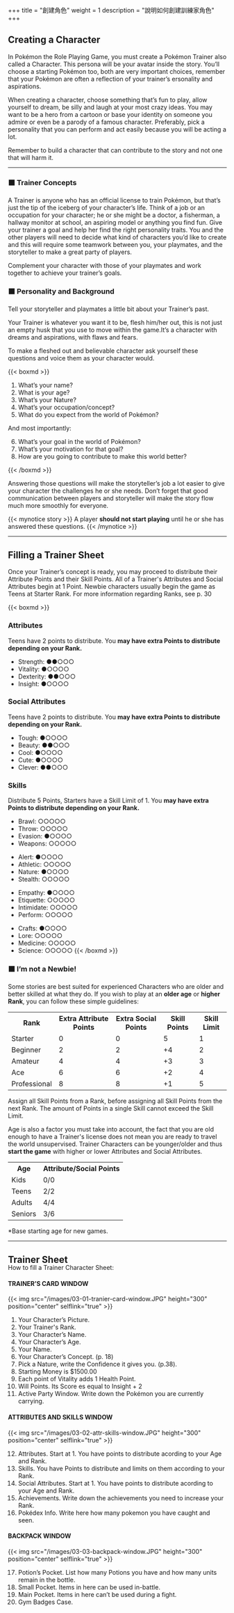 +++
title = "創建角色"
weight = 1
description = "說明如何創建訓練家角色"
+++

## Creating a Character
In Pokémon the Role Playing Game, you must create a  Pokémon Trainer also called a Character. 
This persona will be your avatar inside the story.
You’ll  choose  a  starting  Pokémon  too,  both  are  very important  choices,  remember  that  your  Pokémon  are  often  a  reflection  of  your  trainer’s  ersonality  and  aspirations.

When creating a character, choose something that’s fun to play, allow yourself to dream, be silly and laugh at your most crazy ideas. 
You may want to be a hero from a cartoon or base your identity on someone you admire or even be a parody of a famous character.
Preferably, pick a personality that you can perform and act easily because you will be acting a lot.
 
Remember to build a character that can contribute to the story and not one that will harm it.

---

### ⬛ Trainer Concepts
A Trainer is anyone who has an official license to train Pokémon, but that’s just the tip of the iceberg of your character’s life. Think of a job or an occupation for your character; he or she might be a doctor, a fisherman, a hallway monitor at school, an aspiring model or anything you find fun. Give your trainer a goal and help her find the right personality traits.
You  and  the  other  players  will  need  to  decide  what kind  of  characters  you’d  like  to  create  and  this  will  require some teamwork between you, your playmates, and the storyteller to make a great party of players.

Complement  your  character  with  those  of  your  playmates and work together to achieve your trainer’s goals. 


### ⬛ Personality and Background
Tell your storyteller and playmates a little bit about your Trainer’s past. 
 
Your Trainer is whatever you want it to be, flesh him/her out, this is not just an empty husk that you use to move within the game.It’s a character with dreams and aspirations, with flaws and fears. 

To make a fleshed out and believable character ask yourself  these  questions  and  voice  them  as  your character would.

{{< boxmd >}}
1. What’s your name? 
2. What is your age? 
3. What’s your Nature? 
4. What’s your occupation/concept? 
5. What do you expect from the world of Pokémon? 

And most importantly: 

6. What’s your goal in the world of Pokémon?
7. What’s your motivation for that goal?
8. How are you going to contribute to make this world better?

{{< /boxmd >}}

Answering  those  questions  will  make  the  storyteller’s job  a  lot  easier  to  give  your  character  the  challenges he or she needs. Don’t forget that good communication  between players and storyteller will make the story flow much more smoothly for everyone.

{{< mynotice story >}}
 A player **should not start playing** until he or she has answered these questions.
{{< /mynotice >}}


---

## Filling a Trainer Sheet
Once your Trainer’s concept is ready, you may proceed to distribute their Attribute Points and their Skill Points.
All of a Trainer's Attributes and Social Attributes begin at 1 Point.
Newbie characters usually begin the game as Teens at Starter Rank. For more information regarding Ranks, see p. 30


{{< boxmd >}}
### Attributes
Teens  have  2  points  to  distribute.  You  **may  have  extra Points to distribute depending on your Rank.**
* Strength: ●<fill>●</fill>○○○
* Vitality: ●○○○○
* Dexterity: ●<fill>●</fill>○○○
* Insight: ●○○○○

### Social Attributes
Teens have 2 points to distribute. You **may have extra Points to distribute depending on your Rank.**
* Tough: ●○○○○
* Beauty: ●<fill>●</fill>○○○
* Cool: ●○○○○
* Cute: ●○○○○
* Clever: ●<fill>●</fill>○○○

### Skills
Distribute 5 Points, Starters have a Skill Limit of 1. You **may have extra Points to distribute depending  on your Rank.**

* Brawl: ○○○○○
* Throw: ○○○○○
* Evasion: <fill>●</fill>○○○○
* Weapons: ○○○○○
<!-- -->
* Alert: <fill>●</fill>○○○○
* Athletic: ○○○○○
* Nature: <fill>●</fill>○○○○
* Stealth: ○○○○○
<!-- -->
* Empathy: <fill>●</fill>○○○○
* Etiquette: ○○○○○
* Intimidate: ○○○○○
* Perform: ○○○○○
<!-- -->
* Crafts: <fill>●</fill>○○○○
* Lore: ○○○○○
* Medicine: ○○○○○
* Science: ○○○○○
{{< /boxmd >}}


### ⬛ I’m not a Newbie!
Some stories are best suited for experienced Characters who are older and better skilled at what they do.
If you wish to play at an **older age** or **higher Rank**, you can follow these simple guidelines:

<table>
	<tr>
		<th>Rank</th>
		<th>Extra Attribute Points</th>
		<th>Extra Social Points</th>
		<th>Skill Points</th>
		<th>Skill Limit</th>
	</tr>
	<tr><td> Starter </td><td> 0 </td><td> 0 </td><td> 5 </td><td> 1 </td></tr>
	<tr><td> Beginner </td><td> 2 </td><td> 2 </td><td> +4 </td><td> 2 </td></tr>
	<tr><td> Amateur </td><td> 4 </td><td> 4 </td><td> +3 </td><td> 3 </td></tr>
	<tr><td> Ace </td><td> 6 </td><td> 6 </td><td> +2 </td><td> 4 </td></tr>
	<tr><td> Professional </td><td> 8 </td><td> 8 </td><td> +1 </td><td> 5 </td></tr>
</table>

Assign all Skill Points from a Rank, before assigning all Skill Points from the next Rank. The amount of Points in a single Skill cannot exceed the Skill Limit.
 
Age is also a factor you must take into account, the fact that you are old enough to have a Trainer's license does not mean you are ready to travel the world unsupervised. Trainer Characters can be younger/older and thus **start the game** with higher or lower Attributes and Social Attributes.

<table>
	<tr>
		<th>Age</th>
		<th>Attribute/Social Points</th>
	</tr>
	<tr><td> Kids </td><td> 0/0 </td>
	<tr><td> Teens </td><td> 2/2 </td>
	<tr><td> Adults </td><td> 4/4 </td>
	<tr><td> Seniors </td><td> 3/6 </td>
</table>
<p class="foot">*Base starting age for new games.</p>

---

## Trainer Sheet
<p style="margin-top: -20px;">How to fill a Trainer Character Sheet: </p>

#### TRAINER’S CARD WINDOW
{{< img src="/images/03-01-tranier-card-window.JPG" height="300" position="center" selflink="true" >}}

1. Your Character’s Picture.
2. Your Trainer's Rank.
3. Your Character’s Name.
4. Your Character’s Age.
5. Your Name.
6. Your Character’s Concept. (p. 18)
7. Pick a Nature, write the Confidence it gives you. (p.38).
8. Starting Money is  $1500.00
9. Each point of Vitality adds 1 Health Point.
10. Will Points. Its Score es equal to Insight + 2
11. Active Party Window. Write down the Pokémon you are currently carrying.


#### ATTRIBUTES AND SKILLS WINDOW
{{< img src="/images/03-02-attr-skills-window.JPG" height="300" position="center" selflink="true" >}}

12. Attributes. Start at 1. You have points to distribute acording to your Age and Rank.
13. Skills. You have Points to distribute and limits on them according to your Rank. 
14. Social Attributes. Start at 1. You have points to distribute acording to your Age and Rank.
15. Achievements. Write down the achievements you need to increase your Rank.
16. Pokédex Info. Write here how many pokemon you have caught and seen. 


#### BACKPACK WINDOW
{{< img src="/images/03-03-backpack-window.JPG" height="300" position="center" selflink="true" >}}

17. Potion’s Pocket. List how many Potions you have and how many units remain in the bottle.
18. Small Pocket.  Items in here can be used in-battle.
19. Main Pocket. Items in here can’t be used during a fight.
20. Gym Badges Case. 

